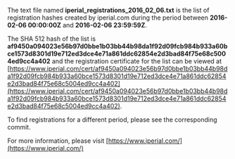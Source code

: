 The text file named **iperial_registrations_2016_02_06.txt** is the list of registration hashes created by iperial.com during the period between **2016-02-06 00:00:00Z** and **2016-02-06 23:59:59Z**.

The SHA 512 hash of the list is **af9450a094023e56b97d0bbe1b03bb44b98da1f92d09fcb984b933a60bce1573d8301d19e712ed3dce4e71a861ddc62854e2d3bad84f75e68c5004ed9cc4a402** and the registration certificate for the list can be viewed at [https://www.iperial.com/cert/af9450a094023e56b97d0bbe1b03bb44b98da1f92d09fcb984b933a60bce1573d8301d19e712ed3dce4e71a861ddc62854e2d3bad84f75e68c5004ed9cc4a402](https://www.iperial.com/cert/af9450a094023e56b97d0bbe1b03bb44b98da1f92d09fcb984b933a60bce1573d8301d19e712ed3dce4e71a861ddc62854e2d3bad84f75e68c5004ed9cc4a402).

To find registrations for a different period, please see the corresponding commit.

For more information, please visit [https://www.iperial.com/](https://www.iperial.com/)

